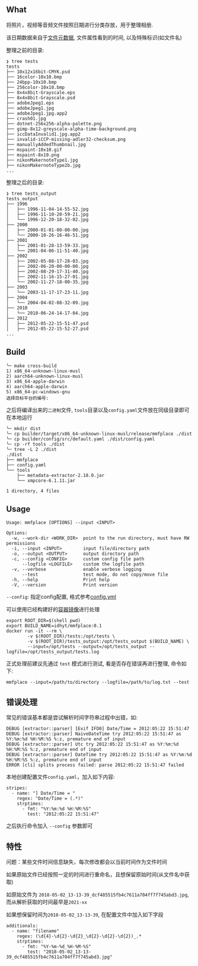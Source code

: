 ## What

将照片，视频等音频文件按照日期进行分类存放，用于整理相册.

该日期数据来自于[文件元数据](https://github.com/drewnoakes/metadata-extractor), 文件属性看到的时间, 以及特殊标识(如文件名)

整理之前的目录:
```
❯ tree tests
tests
├── 10x12x16bit-CMYK.psd
├── 16color-10x10.bmp
├── 24bpp-10x10.bmp
├── 256color-10x10.bmp
├── 8x4x8bit-Grayscale.eps
├── 8x4x8bit-Grayscale.psd
├── adobeJpeg1.eps
├── adobeJpeg1.jpg
├── adobeJpeg1.jpg.app2
├── crash01.jpg
├── dotnet-256x256-alpha-palette.png
├── gimp-8x12-greyscale-alpha-time-background.png
├── iccDataInvalid1.jpg.app2
├── invalid-iCCP-missing-adler32-checksum.png
├── manuallyAddedThumbnail.jpg
├── mspaint-10x10.gif
├── mspaint-8x10.png
├── nikonMakernoteType1.jpg
├── nikonMakernoteType2b.jpg
...

```
整理之后的目录:
```
❯ tree tests_output
tests_output
├── 1996
│   ├── 1996-11-04-14-55-52.jpg
│   ├── 1996-11-10-20-59-21.jpg
│   └── 1996-12-20-18-32-02.jpg
├── 2000
│   ├── 2000-01-01-00-00-00.jpg
│   └── 2000-10-26-16-46-51.jpg
├── 2001
│   ├── 2001-01-28-13-59-33.jpg
│   └── 2001-04-06-11-51-40.jpg
├── 2002
│   ├── 2002-05-08-17-28-03.jpg
│   ├── 2002-06-20-00-00-00.jpg
│   ├── 2002-08-29-17-31-40.jpg
│   ├── 2002-11-16-15-27-01.jpg
│   └── 2002-11-27-18-00-35.jpg
├── 2003
│   └── 2003-11-17-17-23-11.jpg
├── 2004
│   └── 2004-04-02-08-32-09.jpg
├── 2010
│   └── 2010-06-24-14-17-04.jpg
├── 2012
│   ├── 2012-05-22-15-51-47.psd
│   ├── 2012-05-22-15-52-27.psd
...

```

## Build

```
╰─ make cross-build
1) x86_64-unknown-linux-musl
2) aarch64-unknown-linux-musl
3) x86_64-apple-darwin
4) aarch64-apple-darwin
5) x86_64-pc-windows-gnu
选择目标平台的编号:
```

之后将编译出来的`二进制`文件, `tools`目录以及`config.yaml`文件放在同级目录即可在本地运行

```
╰─ mkdir dist
╰─ cp builder/target/x86_64-unknown-linux-musl/release/mmfplace ./dist
╰─ cp builder/config/src/default.yaml ./dist/config.yaml
╰─ cp -rf tools ./dist
╰─ tree -L 2 ./dist
./dist
├── mmfplace
├── config.yaml
└── tools
    ├── metadata-extractor-2.18.0.jar
    └── xmpcore-6.1.11.jar

1 directory, 4 files
```


## Usage

```
Usage: mmfplace [OPTIONS] --input <INPUT>

Options:
  -w, --work-dir <WORK_DIR>  point to the run directory, must have RW permissions
  -i, --input <INPUT>        input file/directory path
  -o, --output <OUTPUT>      output directory path
  -c, --config <CONFIG>      custom config file path
      --logfile <LOGFILE>    custom the logfile path
  -v, --verbose              enable verbose logging
      --test                 test mode, do not copy/move file
  -h, --help                 Print help
  -V, --version              Print version
```

`--config`: 指定config配置, 格式参考[config.yml](./builder/config/src/default.yaml)

可以使用已经构建好的[容器镜像](https://hub.docker.com/r/idhyt/mmfplace)进行处理

```shell
export ROOT_DIR=$(shell pwd)
export BUILD_NAME=idhyt/mmfplace:0.1
docker run -it --rm \
        -v $(ROOT_DIR)/tests:/opt/tests \
        -v $(ROOT_DIR)/tests_output:/opt/tests_output $(BUILD_NAME) \
        --input=/opt/tests --output=/opt/tests_output --logfile=/opt/tests_output/tests.log
```

正式处理前建议先通过 `test` 模式进行测试, 看是否存在错误再进行整理, 命令如下:

```shell
mmfplace --input=/path/to/directory --logfile=/path/to/log.txt --test
```

## 错误处理

常见的错误基本都是尝试解析时间字符串过程中出错，如:

```
DEBUG [extractor::parser] [Exif IFD0] Date/Time = 2012:05:22 15:51:47
DEBUG [extractor::parser] NaiveDateTime try 2012:05:22 15:51:47 as %Y:%m:%d %H:%M:%S %:z, premature end of input
DEBUG [extractor::parser] Utc try 2012:05:22 15:51:47 as %Y:%m:%d %H:%M:%S %:z, premature end of input
DEBUG [extractor::parser] DateTime try 2012:05:22 15:51:47 as %Y:%m:%d %H:%M:%S %:z, premature end of input
ERROR [cli] splits process failed: parse 2012:05:22 15:51:47 failed
```

本地创建配置文件`config.yaml`，加入如下内容:

```
stripes:
  - name: "] Date/Time = "
    regex: "Date/Time = (.*)"
    strptimes:
      - fmt: "%Y:%m:%d %H:%M:%S"
        test: "2012:05:22 15:51:47"
```

之后执行命令加入 `--config` 参数即可


## 特性

问题：某些文件时间信息缺失，每次修改都会以当前时间作为文件时间

如果原始文件已经按照一定的时间进行重命名，且想保留原始时间(从文件名中获取)

如原始文件为 `2018-05-02_13-13-39_dcf485515fb4c7611a704ff7f745abd3.jpg`, 而从解析获取的时间最早是`2021-xx`

如果想保留时间为`2018-05-02_13-13-39`, 在配置文件中加入如下字段

```
additionals:
  - name: "filename" 
    regex: (\d{4}-\d{2}-\d{2}_\d{2}-\d{2}-\d{2})_.*
    strptimes:
      - fmt: "%Y-%m-%d_%H-%M-%S"
        test: "2018-05-02_13-13-39_dcf485515fb4c7611a704ff7f745abd3.jpg"
```
